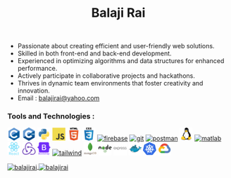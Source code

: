 <h1 align="center">Balaji Rai</h1>

<!-- <p align="center">
  <img src="https://readme-typing-svg.demolab.com?font=Fira+Code&duration=3000&center=true&vCenter=true&pause=300&color=E6EDF3&random=false&lines=Student;Competitive+Programmer;Software+Developer" alt="" />
</p>
-->

<p align="center">
  <picture>
    <source media="(prefers-color-scheme: dark)" srcset="https://readme-typing-svg.demolab.com?font=Fira+Code&weight=500&size=22&duration=3000&center=true&vCenter=true&pause=300&color=FFFFFF&random=false&lines=Student;Competitive+Programmer;Software+Developer">
    <img src="https://readme-typing-svg.demolab.com?font=Fira+Code&weight=500&size=22&duration=3000&center=true&vCenter=true&pause=300&color=000000&random=false&lines=Student;Competitive+Programmer;Software+Developer" alt="" />
  </picture>
</p>

<!-- <p align="center">
<img src="https://profile-counter.glitch.me/balajirai/count.svg" alt="hit counter">
</p>
-->

<!--
<h3 align="center">A student, competitive programmer and software developer</h3>
-->

- Passionate about creating efficient and user-friendly web solutions.
- Skilled in both front-end and back-end development.
- Experienced in optimizing algorithms and data structures for enhanced performance.
- Actively participate in collaborative projects and hackathons.
- Thrives in dynamic team environments that foster creativity and innovation.
- Email : balajirai@yahoo.com

<h3 align="left">Tools and Technologies :</h3>

<p align="left">
  <a href=""><img src="https://raw.githubusercontent.com/devicons/devicon/master/icons/c/c-original.svg" alt="c" width="30" height="30"/></a>
  <a href=""><img src="https://raw.githubusercontent.com/devicons/devicon/master/icons/cplusplus/cplusplus-original.svg" alt="cplusplus" width="30" height="30"/></a>
  <a href=""><img src="https://raw.githubusercontent.com/devicons/devicon/master/icons/python/python-original.svg" alt="python" width="30" height="30"/></a>
  <a href=""><img src="https://raw.githubusercontent.com/devicons/devicon/master/icons/javascript/javascript-original.svg" alt="javascript" width="30" height="30"/></a>
  <!--<a href=""><img src="https://raw.githubusercontent.com/devicons/devicon/master/icons/d3js/d3js-original.svg" alt="d3js" width="40" height="40"/></a> -->
  <a href=""><img src="https://raw.githubusercontent.com/devicons/devicon/master/icons/html5/html5-original-wordmark.svg" alt="html5" width="30" height="30"/></a>
  <a href=""><img src="https://raw.githubusercontent.com/devicons/devicon/master/icons/css3/css3-original-wordmark.svg" alt="css3" width="30" height="30"/></a>
  <a href=""><img src="https://www.vectorlogo.zone/logos/firebase/firebase-icon.svg" alt="firebase" width="30" height="30"/></a>
  <a href=""><img src="https://www.vectorlogo.zone/logos/git-scm/git-scm-icon.svg" alt="git" width="30" height="30"/></a>
  <a href=""><img src="https://www.vectorlogo.zone/logos/getpostman/getpostman-icon.svg" alt="postman" width="30" height="30"/></a>
  <a href=""><img src="https://raw.githubusercontent.com/devicons/devicon/master/icons/linux/linux-original.svg" alt="linux" width="30" height="30"/></a>
  <a href=""><img src="https://upload.wikimedia.org/wikipedia/commons/2/21/Matlab_Logo.png" alt="matlab" width="30" height="30"/></a>
  <a href=""><img src="https://raw.githubusercontent.com/devicons/devicon/master/icons/react/react-original-wordmark.svg" alt="react" width="30" height="30"/></a>
  <a href=""><img src="https://raw.githubusercontent.com/devicons/devicon/master/icons/redux/redux-original.svg" alt="redux" width="30" height="30"/></a>
  <a href=""><img src="https://raw.githubusercontent.com/devicons/devicon/master/icons/bootstrap/bootstrap-plain-wordmark.svg" alt="bootstrap" width="30" height="30"/></a>
  <a href=""><img src="https://www.vectorlogo.zone/logos/tailwindcss/tailwindcss-icon.svg" alt="tailwind" width="30" height="30" /></a>
  <a href=""><img src="https://raw.githubusercontent.com/devicons/devicon/master/icons/mongodb/mongodb-original-wordmark.svg" alt="mongodb" width="30" height="30"/></a>
  <a href=""><img src="https://raw.githubusercontent.com/devicons/devicon/master/icons/nodejs/nodejs-original-wordmark.svg" alt="nodejs" width="30" height="30"/></a>
  <a href=""><img src="https://raw.githubusercontent.com/devicons/devicon/master/icons/express/express-original-wordmark.svg" alt="express" width="30" height="30"/></a>
  <a href=""><img src="https://raw.githubusercontent.com/devicons/devicon/master/icons/docker/docker-original.svg" alt="docker" width="30" height="30"/></a>
  <a href=""><img src="https://raw.githubusercontent.com/devicons/devicon/master/icons/kubernetes/kubernetes-original.svg" alt="kubernetes" width="30" height="30"/></a>
  <a href=""><img src="https://raw.githubusercontent.com/devicons/devicon/master/icons/googlecloud/googlecloud-original.svg" alt="googlecloud" width="30" height="30"/></a>
</p>


<!--
<a href="https://github.com/balajirai?tab=repositories"><img align="center" src="https://github-readme-stats.vercel.app/api?username=balajirai&hide=stars&hide_border=true&show_icons=true&title_color=ffffff&icon_color=34abeb&text_color=CFD6DB&bg_color=00000000" alt="balajirai" /></a>
<a href="https://github.com/balajirai?tab=repositories"><img align="center" src="https://github-readme-stats.vercel.app/api/top-langs/?username=balajirai&hide_border=true&title_color=ffffff&icon_color=34abeb&text_color=CFD6DB&bg_color=00000000&include_all_commits=false&count_private=false&layout=compact" alt="balajirai" /></a>
-->

<!--
<p align="center" >
  <picture>
    <source media="(prefers-color-scheme: dark)" width="50" height="50" srcset="https://user-images.githubusercontent.com/25423296/163456776-7f95b81a-f1ed-45f7-b7ab-8fa810d529fa.png">
    <img alt="Shows an illustrated sun in light color mode and a moon with stars in dark color mode." src="https://user-images.githubusercontent.com/25423296/163456779-a8556205-d0a5-45e2-ac17-42d089e3c3f8.png">
  </picture>
</p>
-->

<p align="left" >
  
  <a href="https://github.com/balajirai?tab=repositories">
    <picture>
      <source media="(prefers-color-scheme: dark)" srcset="https://github-readme-stats.vercel.app/api?username=balajirai&hide=stars&hide_border=true&show_icons=true&title_color=ffffff&icon_color=34abeb&text_color=CFD6DB&bg_color=00000000" alt="balajirai">
      <img align="center" src="https://github-readme-stats.vercel.app/api?username=balajirai&hide=stars&hide_border=true&show_icons=true&title_color=000000&icon_color=34abeb&text_color=000000&bg_color=00000000" alt="balajirai" />
    </picture>
  </a>
  
  <a href="https://github.com/balajirai?tab=repositories">
    <picture>
      <source media="(prefers-color-scheme: dark)" srcset="https://github-readme-stats.vercel.app/api/top-langs/?username=balajirai&hide_border=true&title_color=ffffff&icon_color=34abeb&text_color=CFD6DB&bg_color=00000000&include_all_commits=false&count_private=false&layout=compact" alt="balajirai">
      <img align="center" src="https://github-readme-stats.vercel.app/api/top-langs/?username=balajirai&hide_border=true&title_color=000000&icon_color=34abeb&text_color=000000&bg_color=00000000&include_all_commits=false&count_private=false&layout=compact" alt="balajirai" alt="balajirai" />
    </picture>
  </a>
  
</p>

